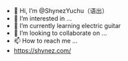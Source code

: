 - 👋 Hi, I’m @ShynezYuchu（语出）
- 👀 I’m interested in ...
- 🌱 I’m currently learning electric guitar
- 💞️ I’m looking to collaborate on ...
- 📫 How to reach me ...
- https://shynez.com/

<!---
ShynezYuchu/ShynezYuchu is a ✨ special ✨ repository because its `README.md` (this file) appears on your GitHub profile.
You can click the Preview link to take a look at your changes.
--->

